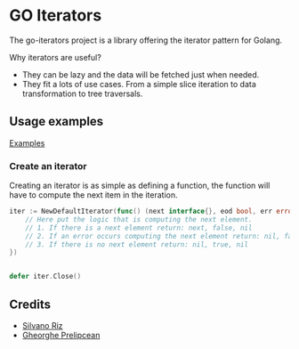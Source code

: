 # GO Iterators

The go-iterators project is a library offering the iterator pattern for Golang.

Why iterators are useful?

* They can be lazy and the data will be fetched just when needed.
* They fit a lots of use cases. From a simple slice iteration to data transformation to tree traversals.

## Usage examples

[Examples](examples/)

### Create an iterator

Creating an iterator is as simple as defining a function, the function will have to compute the next item in the iteration.

```go
iter := NewDefaultIterator(func() (next interface{}, eod bool, err error) { 
    // Here put the logic that is computing the next element.
    // 1. If there is a next element return: next, false, nil
    // 2. If an error occurs computing the next element return: nil, false, error
    // 3. If there is no next element return: nil, true, nil 
})


defer iter.Close()
```


## Credits

* [Silvano Riz](https://github.com/melozzola)
* [Gheorghe Prelipcean](https://gitlab.com/prelipceang)
